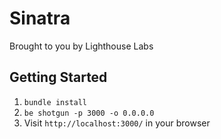 Sinatra
=============

Brought to you by Lighthouse Labs

## Getting Started

1. `bundle install`
2. `be shotgun -p 3000 -o 0.0.0.0`
3. Visit `http://localhost:3000/` in your browser
